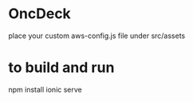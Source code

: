 # OncDeck

place your custom aws-config.js file under src/assets

# to build and run
npm install
ionic serve
